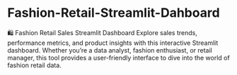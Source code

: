 # Fashion-Retail-Streamlit-Dahboard
🛍️ Fashion Retail Sales Streamlit Dashboard  Explore sales trends, performance metrics, and product insights with this interactive Streamlit dashboard. Whether you’re a data analyst, fashion enthusiast, or retail manager, this tool provides a user-friendly interface to dive into the world of fashion retail data.
